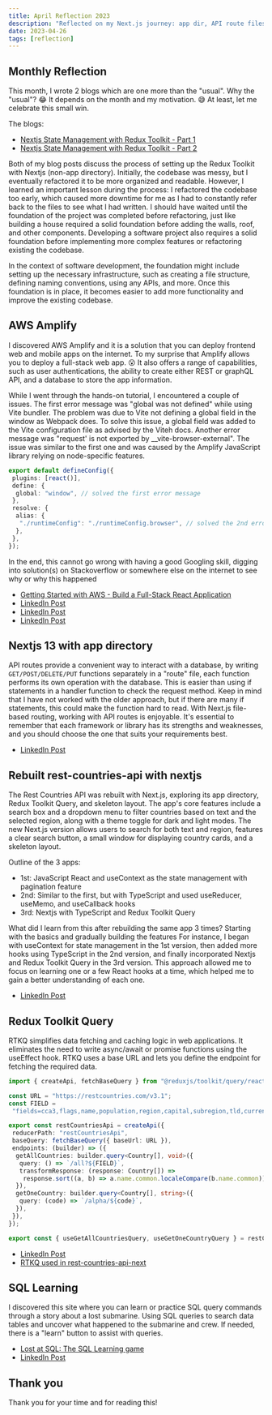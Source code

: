```yaml
---
title: April Reflection 2023
description: "Reflected on my Next.js journey: app dir, API route files, Redux Toolkit for state mgmt, SQL queries through a game, and AWS Amplify deployment."
date: 2023-04-26
tags: [reflection]
---
```


## Monthly Reflection

This month, I wrote 2 blogs which are one more than the "usual". Why the "usual"? 😂 It depends on the month and my motivation. 😅 At least, let me celebrate this small win.

The blogs:

- [Nextjs State Management with Redux Toolkit - Part 1](https://victoriacheng15.vercel.app/posts/nextjs-state-management-with-redux-toolkit-part-1)
- [Nextjs State Management with Redux Toolkit - Part 2](https://victoriacheng15.vercel.app/posts/nextjs-state-management-with-redux-toolkit-part-2)

Both of my blog posts discuss the process of setting up the Redux Toolkit with Nextjs (non-app directory). Initially, the codebase was messy, but I eventually refactored it to be more organized and readable. However, I learned an important lesson during the process: I refactored the codebase too early, which caused more downtime for me as I had to constantly refer back to the files to see what I had written. I should have waited until the foundation of the project was completed before refactoring, just like building a house required a solid foundation before adding the walls, roof, and other components. Developing a software project also requires a solid foundation before implementing more complex features or refactoring existing the codebase.

In the context of software development, the foundation might include setting up the necessary infrastructure, such as creating a file structure, defining naming conventions, using any APIs, and more. Once this foundation is in place, it becomes easier to add more functionality and improve the existing codebase.

## AWS Amplify

I discovered AWS Amplify and it is a solution that you can deploy frontend web and mobile apps on the internet. To my surprise that Amplify allows you to deploy a full-stack web app. 😮 It also offers a range of capabilities, such as user authentications, the ability to create either REST or graphQL API, and a database to store the app information.

While I went through the hands-on tutorial, I encountered a couple of issues. The first error message was "global was not defined" while using Vite bundler. The problem was due to Vite not defining a global field in the window as Webpack does. To solve this issue, a global field was added to the Vite configuration file as advised by the Viteh docs. Another error message was "request' is not exported by \_\_vite-browser-external". The issue was similar to the first one and was caused by the Amplify JavaScript library relying on node-specific features.

```ts
export default defineConfig({
 plugins: [react()],
 define: {
  global: "window", // solved the first error message
 },
 resolve: {
  alias: {
   "./runtimeConfig": "./runtimeConfig.browser", // solved the 2nd error message
  },
 },
});
```

In the end, this cannot go wrong with having a good Googling skill, digging into solution(s) on Stackoverflow or somewhere else on the internet to see why or why this happened

- [Getting Started with AWS - Build a Full-Stack React Application](https://aws.amazon.com/getting-started/hands-on/build-react-app-amplify-graphql/?ref=gsrchandson&id=updated)
- [LinkedIn Post](https://www.linkedin.com/posts/victoriacheng15_coding-softwareengineering-aws-activity-7047992828769009664-n4xL/?utm_source=share&utm_medium=member_desktop)
- [LinkedIn Post](https://www.linkedin.com/posts/victoriacheng15_coding-softwareengineering-aws-activity-7049031462158831617--4Mb/?utm_source=share&utm_medium=member_desktop)
- [LinkedIn Post](https://www.linkedin.com/posts/victoriacheng15_coding-softwareengineering-aws-activity-7049754407764201474-jzTn/?utm_source=share&utm_medium=member_desktop)

## Nextjs 13 with app directory

API routes provide a convenient way to interact with a database, by writing `GET/POST/DELETE/PUT` functions separately in a "route" file, each function performs its own operation with the database. This is easier than using if statements in a handler function to check the request method. Keep in mind that I have not worked with the older approach, but if there are many if statements, this could make the function hard to read. With Next.js file-based routing, working with API routes is enjoyable. It's essential to remember that each framework or library has its strengths and weaknesses, and you should choose the one that suits your requirements best.

- [LinkedIn Post](https://www.linkedin.com/posts/victoriacheng15_coding-programming-softwareengineering-activity-7050520948839485440-NyBb/?utm_source=share&utm_medium=member_desktopp)

## Rebuilt rest-countries-api with nextjs

The Rest Countries API was rebuilt with Next.js, exploring its app directory, Redux Toolkit Query, and skeleton layout. The app's core features include a search box and a dropdown menu to filter countries based on text and the selected region, along with a theme toggle for dark and light modes. The new Next.js version allows users to search for both text and region, features a clear search button, a small window for displaying country cards, and a skeleton layout.

Outline of the 3 apps:

- 1st: JavaScript React and useContext as the state management with pagination feature
- 2nd: Similar to the first, but with TypeScript and used useReducer, useMemo, and useCallback hooks
- 3rd: Nextjs with TypeScript and Redux Toolkit Query

What did I learn from this after rebuilding the same app 3 times? Starting with the basics and gradually building the features For instance, I began with useContext for state management in the 1st version, then added more hooks using TypeScript in the 2nd version, and finally incorporated Nextjs and Redux Toolkit Query in the 3rd version. This approach allowed me to focus on learning one or a few React hooks at a time, which helped me to gain a better understanding of each one.

- [LinkedIn Post](https://www.linkedin.com/posts/victoriacheng15_coding-programming-softwareengineering-activity-7051590391254446080-RMR1/?utm_source=share&utm_medium=member_desktop)

## Redux Toolkit Query

RTKQ simplifies data fetching and caching logic in web applications. It eliminates the need to write async/await or promise functions using the useEffect hook. RTKQ uses a base URL and lets you define the endpoint for fetching the required data.

```ts
import { createApi, fetchBaseQuery } from "@reduxjs/toolkit/query/react";

const URL = "https://restcountries.com/v3.1";
const FIELD =
 "fields=cca3,flags,name,population,region,capital,subregion,tld,currencies,languages,borders";

export const restCountriesApi = createApi({
 reducerPath: "restCountriesApi",
 baseQuery: fetchBaseQuery({ baseUrl: URL }),
 endpoints: (builder) => ({
  getAllCountries: builder.query<Country[], void>({
   query: () => `/all?${FIELD}`,
   transformResponse: (response: Country[]) =>
    response.sort((a, b) => a.name.common.localeCompare(b.name.common)),
  }),
  getOneCountry: builder.query<Country[], string>({
   query: (code) => `/alpha/${code}`,
  }),
 }),
});

export const { useGetAllCountriesQuery, useGetOneCountryQuery } = restCountriesApi;
```

- [LinkedIn Post](https://www.linkedin.com/posts/victoriacheng15_coding-programming-softwareengineering-activity-7053762938716766208-x0nR/?utm_source=share&utm_medium=member_desktop)
- [RTKQ used in rest-countries-api-next](https://github.com/victoriacheng15/rest-countries-api-next)

## SQL Learning

I discovered this site where you can learn or practice SQL query commands through a story about a lost submarine. Using SQL queries to search data tables and uncover what happened to the submarine and crew. If needed, there is a "learn" button to assist with queries.

- [Lost at SQL: The SQL Learning game](https://lost-at-sql.therobinlord.com/)
- [LinkedIn Post](https://www.linkedin.com/posts/victoriacheng15_coding-programming-softwareengineering-activity-7056270964468170753-_w6x/?utm_source=share&utm_medium=member_desktop)

## Thank you

Thank you for your time and for reading this!
